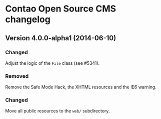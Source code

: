Contao Open Source CMS changelog
================================

Version 4.0.0-alpha1 (2014-06-10)
---------------------------------

### Changed
Adjust the logic of the `File` class (see #5341).

### Removed
Remove the Safe Mode Hack, the XHTML resources and the IE6 warning.

### Changed
Move all public resources to the `web/` subdirectory.
